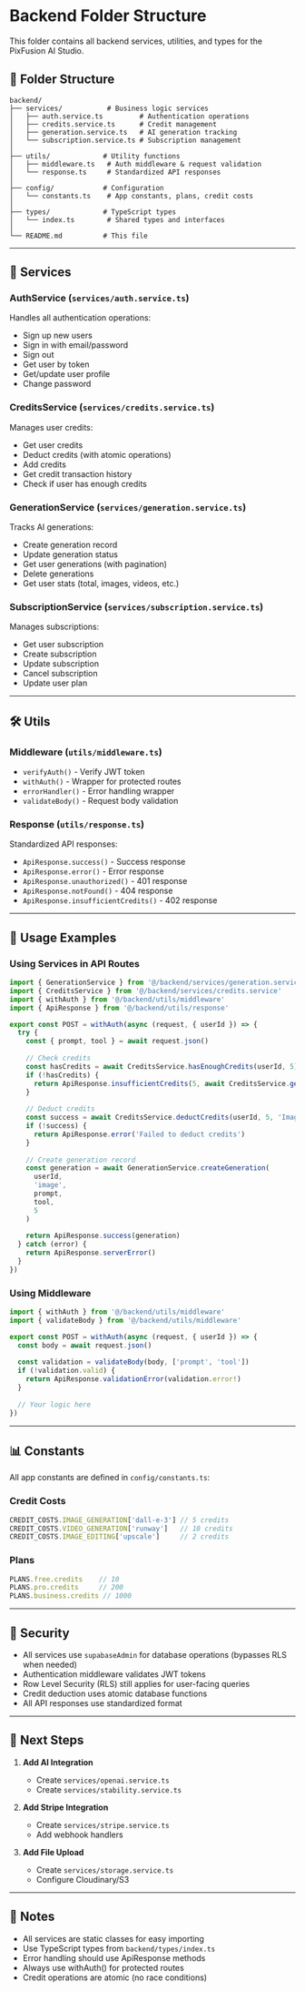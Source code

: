 # Backend Folder Structure

This folder contains all backend services, utilities, and types for the PixFusion AI Studio.

## 📁 Folder Structure

```
backend/
├── services/           # Business logic services
│   ├── auth.service.ts         # Authentication operations
│   ├── credits.service.ts      # Credit management
│   ├── generation.service.ts   # AI generation tracking
│   └── subscription.service.ts # Subscription management
│
├── utils/             # Utility functions
│   ├── middleware.ts   # Auth middleware & request validation
│   └── response.ts     # Standardized API responses
│
├── config/            # Configuration
│   └── constants.ts    # App constants, plans, credit costs
│
├── types/             # TypeScript types
│   └── index.ts        # Shared types and interfaces
│
└── README.md          # This file
```

---

## 🎯 Services

### **AuthService** (`services/auth.service.ts`)
Handles all authentication operations:
- Sign up new users
- Sign in with email/password
- Sign out
- Get user by token
- Get/update user profile
- Change password

### **CreditsService** (`services/credits.service.ts`)
Manages user credits:
- Get user credits
- Deduct credits (with atomic operations)
- Add credits
- Get credit transaction history
- Check if user has enough credits

### **GenerationService** (`services/generation.service.ts`)
Tracks AI generations:
- Create generation record
- Update generation status
- Get user generations (with pagination)
- Delete generations
- Get user stats (total, images, videos, etc.)

### **SubscriptionService** (`services/subscription.service.ts`)
Manages subscriptions:
- Get user subscription
- Create subscription
- Update subscription
- Cancel subscription
- Update user plan

---

## 🛠️ Utils

### **Middleware** (`utils/middleware.ts`)
- `verifyAuth()` - Verify JWT token
- `withAuth()` - Wrapper for protected routes
- `errorHandler()` - Error handling wrapper
- `validateBody()` - Request body validation

### **Response** (`utils/response.ts`)
Standardized API responses:
- `ApiResponse.success()` - Success response
- `ApiResponse.error()` - Error response
- `ApiResponse.unauthorized()` - 401 response
- `ApiResponse.notFound()` - 404 response
- `ApiResponse.insufficientCredits()` - 402 response

---

## 🔧 Usage Examples

### Using Services in API Routes

```typescript
import { GenerationService } from '@/backend/services/generation.service'
import { CreditsService } from '@/backend/services/credits.service'
import { withAuth } from '@/backend/utils/middleware'
import { ApiResponse } from '@/backend/utils/response'

export const POST = withAuth(async (request, { userId }) => {
  try {
    const { prompt, tool } = await request.json()
    
    // Check credits
    const hasCredits = await CreditsService.hasEnoughCredits(userId, 5)
    if (!hasCredits) {
      return ApiResponse.insufficientCredits(5, await CreditsService.getUserCredits(userId))
    }
    
    // Deduct credits
    const success = await CreditsService.deductCredits(userId, 5, 'Image generation')
    if (!success) {
      return ApiResponse.error('Failed to deduct credits')
    }
    
    // Create generation record
    const generation = await GenerationService.createGeneration(
      userId,
      'image',
      prompt,
      tool,
      5
    )
    
    return ApiResponse.success(generation)
  } catch (error) {
    return ApiResponse.serverError()
  }
})
```

### Using Middleware

```typescript
import { withAuth } from '@/backend/utils/middleware'
import { validateBody } from '@/backend/utils/middleware'

export const POST = withAuth(async (request, { userId }) => {
  const body = await request.json()
  
  const validation = validateBody(body, ['prompt', 'tool'])
  if (!validation.valid) {
    return ApiResponse.validationError(validation.error!)
  }
  
  // Your logic here
})
```

---

## 📊 Constants

All app constants are defined in `config/constants.ts`:

### Credit Costs
```typescript
CREDIT_COSTS.IMAGE_GENERATION['dall-e-3'] // 5 credits
CREDIT_COSTS.VIDEO_GENERATION['runway']   // 10 credits
CREDIT_COSTS.IMAGE_EDITING['upscale']     // 2 credits
```

### Plans
```typescript
PLANS.free.credits    // 10
PLANS.pro.credits     // 200
PLANS.business.credits // 1000
```

---

## 🔐 Security

- All services use `supabaseAdmin` for database operations (bypasses RLS when needed)
- Authentication middleware validates JWT tokens
- Row Level Security (RLS) still applies for user-facing queries
- Credit deduction uses atomic database functions
- All API responses use standardized format

---

## 🚀 Next Steps

1. **Add AI Integration**
   - Create `services/openai.service.ts`
   - Create `services/stability.service.ts`
   
2. **Add Stripe Integration**
   - Create `services/stripe.service.ts`
   - Add webhook handlers

3. **Add File Upload**
   - Create `services/storage.service.ts`
   - Configure Cloudinary/S3

---

## 📝 Notes

- All services are static classes for easy importing
- Use TypeScript types from `backend/types/index.ts`
- Error handling should use ApiResponse methods
- Always use withAuth() for protected routes
- Credit operations are atomic (no race conditions)

